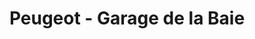 ---
title: "Peugeot - Garage de la Baie"
url: /etaples/peugeot-garage-de-la-baie/
shop: réparation de voitures
---